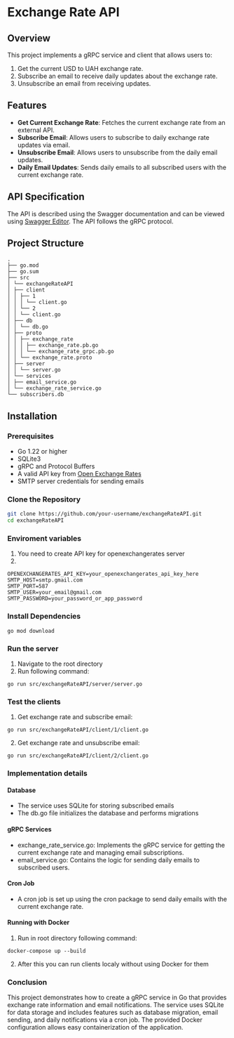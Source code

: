 # Exchange Rate API

## Overview

This project implements a gRPC service and client that allows users to:
1. Get the current USD to UAH exchange rate.
2. Subscribe an email to receive daily updates about the exchange rate.
3. Unsubscribe an email from receiving updates.

## Features

- **Get Current Exchange Rate**: Fetches the current exchange rate from an external API.
- **Subscribe Email**: Allows users to subscribe to daily exchange rate updates via email.
- **Unsubscribe Email**: Allows users to unsubscribe from the daily email updates.
- **Daily Email Updates**: Sends daily emails to all subscribed users with the current exchange rate.

## API Specification

The API is described using the Swagger documentation and can be viewed using [Swagger Editor](https://editor.swagger.io/). The API follows the gRPC protocol.

## Project Structure

```
.
├── go.mod
├── go.sum
├── src
│ └── exchangeRateAPI
│ ├── client
│ │ ├── 1
│ │ │ └── client.go
│ │ └── 2
│ │ └── client.go
│ ├── db
│ │ └── db.go
│ ├── proto
│ │ ├── exchange_rate
│ │ │ ├── exchange_rate.pb.go
│ │ │ └── exchange_rate_grpc.pb.go
│ │ └── exchange_rate.proto
│ ├── server
│ │ └── server.go
│ └── services
│ ├── email_service.go
│ └── exchange_rate_service.go
└── subscribers.db
```

## Installation

### Prerequisites

- Go 1.22 or higher
- SQLite3
- gRPC and Protocol Buffers
- A valid API key from [Open Exchange Rates](https://openexchangerates.org/)
- SMTP server credentials for sending emails

### Clone the Repository

```sh
git clone https://github.com/your-username/exchangeRateAPI.git
cd exchangeRateAPI
```

### Enviroment variables

1. You need to create API key for openexchangerates server
2. 

```
OPENEXCHANGERATES_API_KEY=your_openexchangerates_api_key_here
SMTP_HOST=smtp.gmail.com
SMTP_PORT=587
SMTP_USER=your_email@gmail.com
SMTP_PASSWORD=your_password_or_app_password
```

### Install Dependencies

```
go mod download
```

### Run the server

1. Navigate to the root directory
2. Run following command:
```
go run src/exchangeRateAPI/server/server.go
```

### Test the clients

1. Get exchange rate and subscribe email:

```
go run src/exchangeRateAPI/client/1/client.go
```

2. Get exchange rate and unsubscribe email:

```
go run src/exchangeRateAPI/client/2/client.go
```

### Implementation details

#### Database
- The service uses SQLite for storing subscribed emails
- The db.go file initializes the database and performs migrations

#### gRPC Services
- exchange_rate_service.go: Implements the gRPC service for getting the current exchange rate and managing email subscriptions.
- email_service.go: Contains the logic for sending daily emails to subscribed users.

#### Cron Job
- A cron job is set up using the cron package to send daily emails with the current exchange rate.

#### Running with Docker

1. Run in root directory following command:

```
docker-compose up --build
```

2. After this you can run clients localy without using Docker for them

### Conclusion
This project demonstrates how to create a gRPC service in Go that provides exchange rate information and email notifications. The service uses SQLite for data storage and includes features such as database migration, email sending, and daily notifications via a cron job. The provided Docker configuration allows easy containerization of the application.

